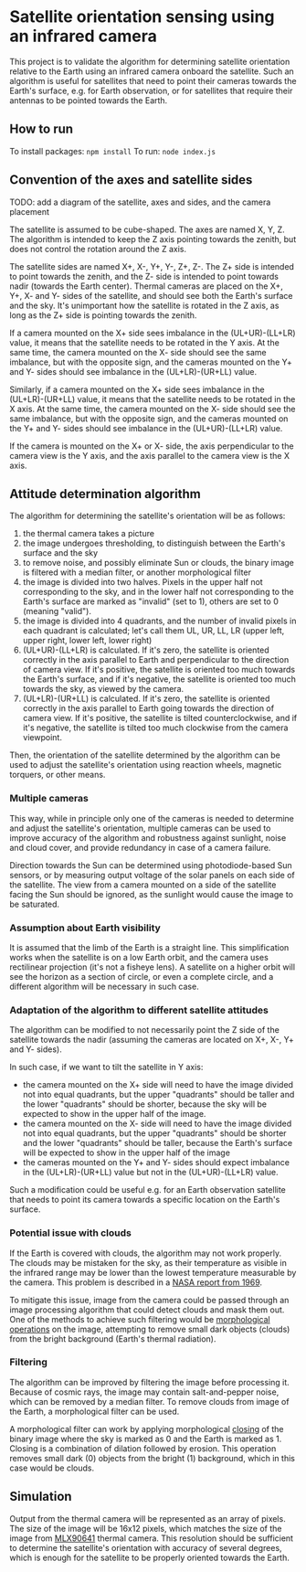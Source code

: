 # Satellite orientation sensing using an infrared camera

This project is to validate the algorithm for determining satellite orientation relative to the Earth using an infrared camera onboard the satellite. Such an algorithm is useful for satellites that need to point their cameras towards the Earth's surface, e.g. for Earth observation, or for satellites that require their antennas to be pointed towards the Earth.

## How to run

To install packages: `npm install`
To run: `node index.js`

## Convention of the axes and satellite sides

TODO: add a diagram of the satellite, axes and sides, and the camera placement

The satellite is assumed to be cube-shaped. The axes are named X, Y, Z. The algorithm is intended to keep the Z axis pointing towards the zenith, but does not control the rotation around the Z axis.

The satellite sides are named X+, X-, Y+, Y-, Z+, Z-. The Z+ side is intended to point towards the zenith, and the Z- side is intended to point towards nadir (towards the Earth center). Thermal cameras are placed on the X+, Y+, X- and Y- sides of the satellite, and should see both the Earth's surface and the sky. It's unimportant how the satellite is rotated in the Z axis, as long as the Z+ side is pointing towards the zenith.

If a camera mounted on the X+ side sees imbalance in the (UL+UR)-(LL+LR) value, it means that the satellite needs to be rotated in the Y axis. At the same time, the camera mounted on the X- side should see the same imbalance, but with the opposite sign, and the cameras mounted on the Y+ and Y- sides should see imbalance in the (UL+LR)-(UR+LL) value.

Similarly, if a camera mounted on the X+ side sees imbalance in the (UL+LR)-(UR+LL) value, it means that the satellite needs to be rotated in the X axis. At the same time, the camera mounted on the X- side should see the same imbalance, but with the opposite sign, and the cameras mounted on the Y+ and Y- sides should see imbalance in the (UL+UR)-(LL+LR) value.

If the camera is mounted on the X+ or X- side, the axis perpendicular to the camera view is the Y axis, and the axis parallel to the camera view is the X axis.

## Attitude determination algorithm

The algorithm for determining the satellite's orientation will be as follows:

1. the thermal camera takes a picture
2. the image undergoes thresholding, to distinguish between the Earth's surface and the sky
3. to remove noise, and possibly eliminate Sun or clouds, the binary image is filtered with a median filter, or another morphological filter
4. the image is divided into two halves. Pixels in the upper half not corresponding to the sky, and in the lower half not corresponding to the Earth's surface are marked as "invalid" (set to 1), others are set to 0 (meaning "valid").
5. the image is divided into 4 quadrants, and the number of invalid pixels in each quadrant is calculated; let's call them UL, UR, LL, LR (upper left, upper right, lower left, lower right)
6. (UL+UR)-(LL+LR) is calculated. If it's zero, the satellite is oriented correctly in the axis parallel to Earth and perpendicular to the direction of camera view. If it's positive, the satellite is oriented too much towards the Earth's surface, and if it's negative, the satellite is oriented too much towards the sky, as viewed by the camera.
7. (UL+LR)-(UR+LL) is calculated. If it's zero, the satellite is oriented correctly in the axis parallel to Earth going towards the direction of camera view. If it's positive, the satellite is tilted counterclockwise, and if it's negative, the satellite is tilted too much clockwise from the camera viewpoint.

Then, the orientation of the satellite determined by the algorithm can be used to adjust the satellite's orientation using reaction wheels, magnetic torquers, or other means.

### Multiple cameras

This way, while in principle only one of the cameras is needed to determine and adjust the satellite's orientation, multiple cameras can be used to improve accuracy of the algorithm and robustness against sunlight, noise and cloud cover, and provide redundancy in case of a camera failure.

Direction towards the Sun can be determined using photodiode-based Sun sensors, or by measuring output voltage of the solar panels on each side of the satellite. The view from a camera mounted on a side of the satellite facing the Sun should be ignored, as the sunlight would cause the image to be saturated.

### Assumption about Earth visibility

It is assumed that the limb of the Earth is a straight line. This simplification works when the satellite is on a low Earth orbit, and the camera uses rectilinear projection (it's not a fisheye lens). A satellite on a higher orbit will see the horizon as a section of circle, or even a complete circle, and a different algorithm will be necessary in such case.

### Adaptation of the algorithm to different satellite attitudes

The algorithm can be modified to not necessarily point the Z side of the satellite towards the nadir (assuming the cameras are located on X+, X-, Y+ and Y- sides).

In such case, if we want to tilt the satellite in Y axis:

- the camera mounted on the X+ side will need to have the image divided not into equal quadrants, but the upper "quadrants" should be taller and the lower "quadrants" should be shorter, because the sky will be expected to show in the upper half of the image.
- the camera mounted on the X- side will need to have the image divided not into equal quadrants, but the upper "quadrants" should be shorter and the lower "quadrants" should be taller, because the Earth's surface will be expected to show in the upper half of the image
- the cameras mounted on the Y+ and Y- sides should expect imbalance in the (UL+LR)-(UR+LL) value but not in the (UL+UR)-(LL+LR) value.

Such a modification could be useful e.g. for an Earth observation satellite that needs to point its camera towards a specific location on the Earth's surface.

### Potential issue with clouds

If the Earth is covered with clouds, the algorithm may not work properly. The clouds may be mistaken for the sky, as their temperature as visible in the infrared range may be lower than the lowest temperature measurable by the camera. This problem is described in a [NASA report from 1969](https://ntrs.nasa.gov/api/citations/19700026254/downloads/19700026254.pdf).

To mitigate this issue, image from the camera could be passed through an image processing algorithm that could detect clouds and mask them out. One of the methods to achieve such filtering would be [morphological operations](https://en.wikipedia.org/wiki/Mathematical_morphology) on the image, attempting to remove small dark objects (clouds) from the bright background (Earth's thermal radiation).

### Filtering

The algorithm can be improved by filtering the image before processing it. Because of cosmic rays, the image may contain salt-and-pepper noise, which can be removed by a median filter. To remove clouds from image of the Earth, a morphological filter can be used.

A morphological filter can work by applying morphological [closing](<https://en.wikipedia.org/wiki/Closing_(morphology)>) of the binary image where the sky is marked as 0 and the Earth is marked as 1. Closing is a combination of dilation followed by erosion. This operation removes small dark (0) objects from the bright (1) background, which in this case would be clouds.

## Simulation

Output from the thermal camera will be represented as an array of pixels. The size of the image will be 16x12 pixels, which matches the size of the image from [MLX90641](https://www.melexis.com/en/documents/documentation/datasheets/datasheet-mlx90641) thermal camera. This resolution should be sufficient to determine the satellite's orientation with accuracy of several degrees, which is enough for the satellite to be properly oriented towards the Earth.
